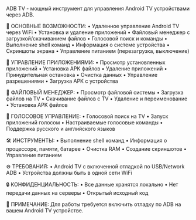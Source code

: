   ADB TV - мощный инструмент для управления Android TV устройствами через ADB.
  
  🎯 ОСНОВНЫЕ ВОЗМОЖНОСТИ:
  • Удаленное управление Android TV через WiFi
  • Установка и удаление приложений
  • Файловый менеджер с загрузкой/скачиванием файлов
  • Голосовой поиск и команды
  • Выполнение shell команд
  • Информация о системе устройства
  • Скриншоты экрана
  • Управление питанием (перезагрузка, выключение)
  
  📱 УПРАВЛЕНИЕ ПРИЛОЖЕНИЯМИ:
  • Просмотр установленных приложений
  • Установка APK файлов
  • Удаление приложений
  • Принудительная остановка
  • Очистка данных
  • Управление разрешениями
  • Загрузка APK с устройства
  
  📁 ФАЙЛОВЫЙ МЕНЕДЖЕР:
  • Просмотр файловой системы
  • Загрузка файлов на TV
  • Скачивание файлов с TV
  • Удаление и переименование
  • Установка APK файлов
  
  🎤 ГОЛОСОВОЕ УПРАВЛЕНИЕ:
  • Голосовой поиск на TV
  • Запуск приложений голосом
  • Настраиваемые голосовые команды
  • Поддержка русского и английского языков
  
  🛠️ ИНСТРУМЕНТЫ:
  • Выполнение shell команд
  • Информация о процессоре, памяти, батарее
  • Очистка RAM
  • Создание скриншотов
  • Управление питанием
  
  ⚙️ ТРЕБОВАНИЯ:
  • Android TV с включенной отладкой по USB/Network ADB
  • Устройства должны быть в одной сети WiFi
  
  🔒 КОНФИДЕНЦИАЛЬНОСТЬ:
  • Все данные хранятся локально
  • Нет передачи данных на серверы
  • Открытый исходный код
  
  📝 ПРИМЕЧАНИЕ:
  Для работы требуется включить отладку по ADB на вашем Android TV устройстве.
